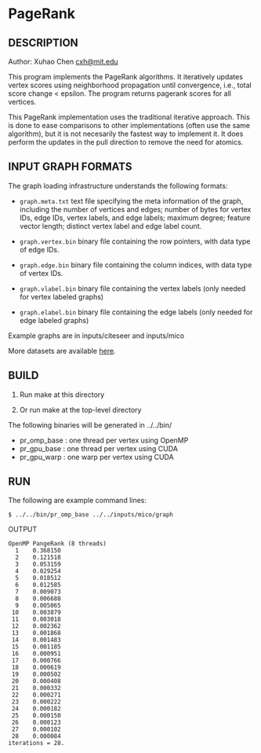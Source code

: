 PageRank
================================================================================

DESCRIPTION 
--------------------------------------------------------------------------------

Author: Xuhao Chen <cxh@mit.edu>

This program implements the PageRank algorithms. 
It iteratively updates vertex scores using neighborhood propagation until convergence, i.e., total score change < epsilon. 
The program returns pagerank scores for all vertices.

This PageRank implementation uses the traditional iterative approach. 
This is done to ease comparisons to other implementations (often use the same algorithm), 
but it is not necesarily the fastest way to implement it. 
It does perform the updates in the pull direction to remove the need for atomics.

INPUT GRAPH FORMATS
--------------------------------------------------------------------------------

The graph loading infrastructure understands the following formats:

+ `graph.meta.txt` text file specifying the meta information of the graph, including the number of vertices and edges; number of bytes for vertex IDs, edge IDs, vertex labels, and edge labels; maximum degree; feature vector length; distinct vertex label and edge label count.

+ `graph.vertex.bin` binary file containing the row pointers, with data type of edge IDs.

+ `graph.edge.bin` binary file containing the column indices, with data type of vertex IDs.

+ `graph.vlabel.bin` binary file containing the vertex labels (only needed for vertex labeled graphs)

+ `graph.elabel.bin` binary file containing the edge labels (only needed for edge labeled graphs)


Example graphs are in inputs/citeseer and inputs/mico

More datasets are available [here](https://www.dropbox.com/sh/i1jq1uwtkcd2qo0/AADJck_u3kx7FeSR5BvdrkqYa?dl=0).

BUILD
--------------------------------------------------------------------------------

1. Run make at this directory

2. Or run make at the top-level directory

The following binaries will be generated in ../../bin/

  - pr_omp_base : one thread per vertex using OpenMP
  - pr_gpu_base : one thread per vertex using CUDA
  - pr_gpu_warp : one warp per vertex using CUDA

RUN
--------------------------------------------------------------------------------

The following are example command lines:

`$ ../../bin/pr_omp_base ../../inputs/mico/graph`

OUTPUT
```
OpenMP PangeRank (8 threads)
  1    0.368150
  2    0.121518
  3    0.053159
  4    0.029254
  5    0.018512
  6    0.012585
  7    0.009073
  8    0.006688
  9    0.005065
 10    0.003879
 11    0.003018
 12    0.002362
 13    0.001868
 14    0.001483
 15    0.001185
 16    0.000951
 17    0.000766
 18    0.000619
 19    0.000502
 20    0.000408
 21    0.000332
 22    0.000271
 23    0.000222
 24    0.000182
 25    0.000150
 26    0.000123
 27    0.000102
 28    0.000084
iterations = 28.
```
